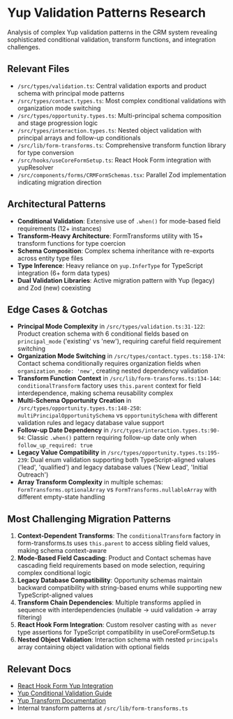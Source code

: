 # Yup Validation Patterns Research

Analysis of complex Yup validation patterns in the CRM system revealing sophisticated conditional validation, transform functions, and integration challenges.

## Relevant Files
- `/src/types/validation.ts`: Central validation exports and product schema with principal mode patterns
- `/src/types/contact.types.ts`: Most complex conditional validations with organization mode switching
- `/src/types/opportunity.types.ts`: Multi-principal schema composition and stage progression logic
- `/src/types/interaction.types.ts`: Nested object validation with principal arrays and follow-up conditionals
- `/src/lib/form-transforms.ts`: Comprehensive transform function library for type conversion
- `/src/hooks/useCoreFormSetup.ts`: React Hook Form integration with yupResolver
- `/src/components/forms/CRMFormSchemas.tsx`: Parallel Zod implementation indicating migration direction

## Architectural Patterns

- **Conditional Validation**: Extensive use of `.when()` for mode-based field requirements (12+ instances)
- **Transform-Heavy Architecture**: FormTransforms utility with 15+ transform functions for type coercion
- **Schema Composition**: Complex schema inheritance with re-exports across entity type files
- **Type Inference**: Heavy reliance on `yup.InferType` for TypeScript integration (6+ form data types)
- **Dual Validation Libraries**: Active migration pattern with Yup (legacy) and Zod (new) coexisting

## Edge Cases & Gotchas

- **Principal Mode Complexity** in `/src/types/validation.ts:31-122`: Product creation schema with 6 conditional fields based on `principal_mode` ('existing' vs 'new'), requiring careful field requirement switching
- **Organization Mode Switching** in `/src/types/contact.types.ts:158-174`: Contact schema conditionally requires organization fields when `organization_mode: 'new'`, creating nested dependency validation
- **Transform Function Context** in `/src/lib/form-transforms.ts:134-144`: `conditionalTransform` factory uses `this.parent` context for field interdependence, making schema reusability complex
- **Multi-Schema Opportunity Creation** in `/src/types/opportunity.types.ts:148-250`: `multiPrincipalOpportunitySchema` vs `opportunitySchema` with different validation rules and legacy database value support
- **Follow-up Date Dependency** in `/src/types/interaction.types.ts:90-94`: Classic `.when()` pattern requiring follow-up date only when `follow_up_required: true`
- **Legacy Value Compatibility** in `/src/types/opportunity.types.ts:195-239`: Dual enum validation supporting both TypeScript-aligned values ('lead', 'qualified') and legacy database values ('New Lead', 'Initial Outreach')
- **Array Transform Complexity** in multiple schemas: `FormTransforms.optionalArray` vs `FormTransforms.nullableArray` with different empty-state handling

## Most Challenging Migration Patterns

1. **Context-Dependent Transforms**: The `conditionalTransform` factory in form-transforms.ts uses `this.parent` to access sibling field values, making schema context-aware
2. **Mode-Based Field Cascading**: Product and Contact schemas have cascading field requirements based on mode selection, requiring complex conditional logic
3. **Legacy Database Compatibility**: Opportunity schemas maintain backward compatibility with string-based enums while supporting new TypeScript-aligned values
4. **Transform Chain Dependencies**: Multiple transforms applied in sequence with interdependencies (nullable → uuid validation → array filtering)
5. **React Hook Form Integration**: Custom resolver casting with `as never` type assertions for TypeScript compatibility in useCoreFormSetup.ts
6. **Nested Object Validation**: Interaction schema with nested `principals` array containing object validation with optional fields

## Relevant Docs
- [React Hook Form Yup Integration](https://react-hook-form.com/get-started#SchemaValidation)
- [Yup Conditional Validation Guide](https://github.com/jquense/yup#yuprefkey-options)
- [Yup Transform Documentation](https://github.com/jquense/yup#transforms)
- Internal transform patterns at `/src/lib/form-transforms.ts`